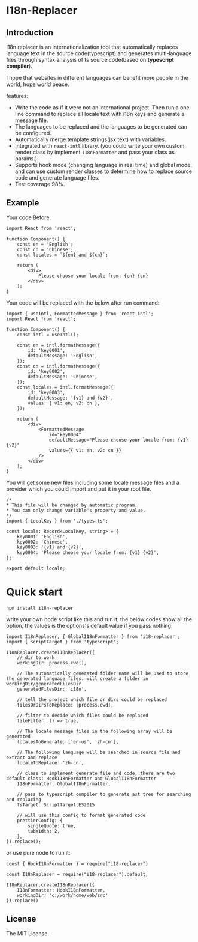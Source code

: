 # I18n-Replacer

## Introduction

I18n replacer is an internationalization tool that automatically replaces language text in the source code(typescript) and generates multi-language files through syntax analysis of ts source code(based on **typescript compiler**).

I hope that websites in different languages ​​can benefit more people in the world, hope world peace.

features:

- Write the code as if it were not an international project. Then run a one-line command to replace all locale text with i18n keys and generate a message file.
- The languages ​​to be replaced and the languages ​​to be generated can be configured.
- Automatically merge template strings(jsx text) with variables.
- Integrated with `react-intl` library. (you could write your own custom render class by implement `I18nFormatter` and pass your class as params.)
- Supports hook mode (changing language in real time) and global mode, and can use custom render classes to determine how to replace source code and generate language files.
- Test coverage 98%.

## Example

Your code Before:

    import React from 'react';

    function Component() {
        const en = 'English';
        const cn = 'Chinese';
        const locales = `${en} and ${cn}`;

        return (
            <div>
                Please choose your locale from: {en} {cn}
            </div>
        );
    }

Your code will be replaced with the below after run command:

    import { useIntl, FormattedMessage } from 'react-intl';
    import React from 'react';

    function Component() {
        const intl = useIntl();

        const en = intl.formatMessage({
            id: 'key0001',
            defaultMessage: 'English',
        });
        const cn = intl.formatMessage({
            id: 'key0002',
            defaultMessage: 'Chinese',
        });
        const locales = intl.formatMessage({
            id: 'key0003',
            defaultMessage: '{v1} and {v2}',
            values: { v1: en, v2: cn },
        });

        return (
            <div>
                <FormattedMessage
                    id="key0004"
                    defaultMessage="Please choose your locale from: {v1} {v2}"
                    values={{ v1: en, v2: cn }}
                />
            </div>
        );
    }

You will get some new files including some locale message files and a provider which you could import and put it in your root file.

    /*
    * This file will be changed by automatic program.
    * You can only change variable's property and value.
    */
    import { LocalKey } from './types.ts';

    const locale: Record<LocalKey, string> = {
        key0001: 'English',
        key0002: 'Chinese',
        key0003: '{v1} and {v2}',
        key0004: 'Please choose your locale from: {v1} {v2}',
    };

    export default locale;

# Quick start

`npm install i18n-replacer`

write your own node script like this and run it, the below codes show all the option, the values is the options's default value if you pass nothing.

    import I18nReplacer, { GlobalI18nFormatter } from 'i18-replacer';
    import { ScriptTarget } from 'typescript';

    I18nReplacer.createI18nReplacer({
        // dir to work
        workingDir: process.cwd(),

        // The automatically generated folder name will be used to store the generated language files. will create a folder in workingDir/generatedFilesDir
        generatedFilesDir: 'i18n',

        // tell the project which file or dirs could be replaced
        filesOrDirsToReplace: [process.cwd],

        // filter to decide which files could be replaced
        fileFilter: () => true,

        // The locale message files in the following array will be generated
        localesToGenerate: ['en-us', 'zh-cn'],

        // The following language will be searched in source file and extract and replace
        localeToReplace: 'zh-cn',

        // class to implement generate file and code, there are two default class: HookI18nFormatter and GlobalI18nFormatter
        I18nFormatter: GlobalI18nFormatter,

        // pass to typescript compiler to generate ast tree for searching and replacing
        tsTarget: ScriptTarget.ES2015

        // will use this config to format generated code
        prettierConfig: {
            singleQuote: true,
            tabWidth: 2,
        },
    }).replace();

or use pure node to run it:

    const { HookI18nFormatter } = require("i18-replacer")

    const I18nReplacer = require("i18-replacer").default;

    I18nReplacer.createI18nReplacer({
        I18nFormatter: HookI18nFormatter,
        workingDir: 'c:/work/home/web/src'
    }).replace()

## License

The MIT License.

